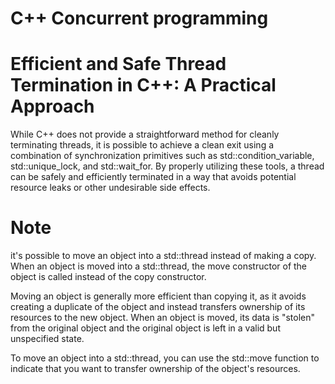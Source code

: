 # C++ Concurrent programming 
# Efficient and Safe Thread Termination in C++: A Practical Approach
While C++ does not provide a straightforward method for cleanly terminating threads, 
it is possible to achieve a clean exit using a combination of synchronization primitives such as std::condition_variable, 
std::unique_lock, and std::wait_for. 
By properly utilizing these tools, a thread can be safely and efficiently terminated in a way that avoids potential resource leaks or other undesirable side effects.
# Note

it's possible to move an object into a std::thread instead of making a copy. When an object is moved into a std::thread, the move constructor of the object is called instead of the copy constructor.

Moving an object is generally more efficient than copying it, as it avoids creating a duplicate of the object and instead transfers ownership of its resources to the new object. When an object is moved, its data is "stolen" from the original object and the original object is left in a valid but unspecified state.

To move an object into a std::thread, you can use the std::move function to indicate that you want to transfer ownership of the object's resources.
